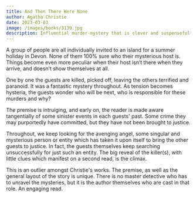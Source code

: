 ```yaml
---
title: And Then There Were None
author: Agatha Christie
date: 2023-03-03
image: /images/books/3139.jpg
description: Influential murder-mystery that is clever and suspenseful. This gem will keep you guessing!
---
```


A group of people are all individually invited to an island for a summer
holiday in Devon. None of them 100% sure who their mysterious host is. Things
become even more peculiar when their host isn’t there when they arrive, and
doesn’t show themselves at all.

One by one the guests are killed, picked off, leaving the others terrified and
paranoid. It was a fantastic mystery throughout. As tension becomes hysteria,
the guests wonder who will be next, who is responsible for these murders and
why?

The premise is intruiging, and early on, the reader is made aware tangentially
of some sinister events in each guests' past. Some crime they may purportedly
have committed, but they have not been brought to justice.

Throughout, we keep looking for the avenging angel, some singular and
mysterious person or entity which has taken it upon itself to bring the other
guests to justice. In fact, the guests themselves keep searching unsuccessfully
for just such an entity. The big reveal of the killer(s), with little clues
which manifest on a second read, is the climax.

This is an outlier amongst Christie's works. The premise, as well as the
general layout of the story is unique. There is no master detective who has to
unravel the mysteries, but it is the author themselves who are cast in that
role. An engaging read.
